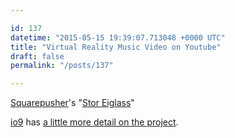 ```yaml
---

id: 137
datetime: "2015-05-15 19:39:07.713048 +0000 UTC"
title: "Virtual Reality Music Video on Youtube"
draft: false
permalink: "/posts/137"

---
```


[Squarepusher](https://en.wikipedia.org/wiki/Squarepusher)'s "[Stor Eiglass](https://www.youtube.com/watch?v=6Olt-ZtV_CE)"

[io9](http://io9.com) has [a little more detail on the project](http://io9.com/squarepushers-trippy-new-vr-video-puts-you-in-control-o-1704430410).
